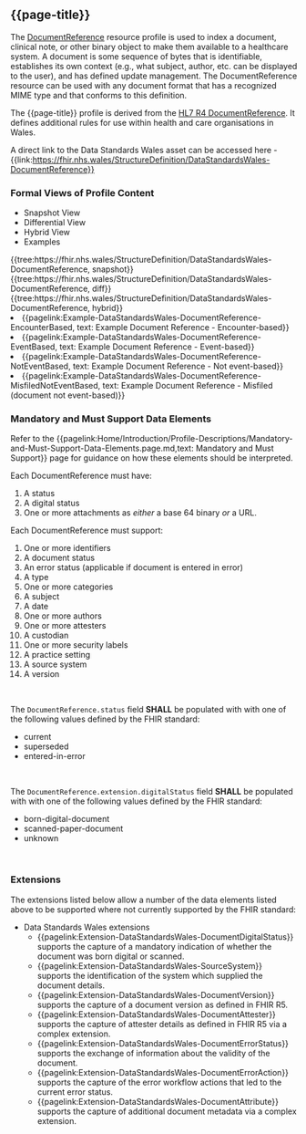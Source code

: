 <div class="warning"><span class="ExperiWarn"></span></div>

## {{page-title}}
The [DocumentReference](https://www.hl7.org/fhir/r4/documentreference.html) resource profile is used to index a document, clinical note, or other binary object to make them available to a healthcare system. A document is some sequence of bytes that is identifiable, establishes its own context (e.g., what subject, author, etc. can be displayed to the user), and has defined update management. The DocumentReference resource can be used with any document format that has a recognized MIME type and that conforms to this definition.

The {{page-title}} profile is derived from the [HL7 R4 DocumentReference](https://www.hl7.org/fhir/r4/documentreference.html). It defines additional rules for use within health and care organisations in Wales.

A direct link to the Data Standards Wales asset can be accessed here - {{link:https://fhir.nhs.wales/StructureDefinition/DataStandardsWales-DocumentReference}}

### Formal Views of Profile Content
<div class="tab-wrap">
  <ul class="tab-head">
    <li class="tablink tab-active" onclick="openCity(this,'tabsnap')" data-target="tabsnap">
      Snapshot View
    </li>
    <li class="tablink" onclick="openCity(this,'tabdiff')" data-target="tabdiff">
      Differential View
    </li>
    <li class="tablink" onclick="openCity(this,'tabhybrid')" data-target="tabhybrid">
      Hybrid View
    </li>
    <li class="tablink" onclick="openCity(this,'tabeg')" data-target="tabeg">
      Examples
    </li>    
  </ul>
  <div class="tab-main">
    <div id="tabsnap" class="tabcontent active">      
      {{tree:https://fhir.nhs.wales/StructureDefinition/DataStandardsWales-DocumentReference, snapshot}}
    </div>
    <div id="tabdiff" class="tabcontent">
      {{tree:https://fhir.nhs.wales/StructureDefinition/DataStandardsWales-DocumentReference, diff}}
  </div>
    <div id="tabhybrid" class="tabcontent">
      {{tree:https://fhir.nhs.wales/StructureDefinition/DataStandardsWales-DocumentReference, hybrid}}
  </div>
  <div id="tabeg" class="tabcontent">
    <list>
      <li>{{pagelink:Example-DataStandardsWales-DocumentReference-EncounterBased, text: Example Document Reference - Encounter-based}}</li>
      <li>{{pagelink:Example-DataStandardsWales-DocumentReference-EventBased, text: Example Document Reference - Event-based}}</li>     
      <li>{{pagelink:Example-DataStandardsWales-DocumentReference-NotEventBased, text: Example Document Reference - Not event-based}}</li> 
      <li>{{pagelink:Example-DataStandardsWales-DocumentReference-MisfiledNotEventBased, text: Example Document Reference - Misfiled (document not event-based)}}</li>              
    </list>
  </div>  
</div>

### Mandatory and Must Support Data Elements
Refer to the {{pagelink:Home/Introduction/Profile-Descriptions/Mandatory-and-Must-Support-Data-Elements.page.md,text: Mandatory and Must Support}} page for guidance on how these elements should be interpreted.
 
Each DocumentReference must have:
1. A status
1. A digital status
1. One or more attachments as *either* a base 64 binary *or* a URL. 

Each DocumentReference must support:
1. One or more identifiers
1. A document status
1. An error status (applicable if document is entered in error)
1. A type
1. One or more categories
1. A subject
1. A date
1. One or more authors
1. One or more attesters
1. A custodian
1. One or more security labels
1. A practice setting
1. A source system
1. A version
<br>

The `DocumentReference.status` field **SHALL** be populated with with one of the following values defined by the FHIR standard:
- current
- superseded
- entered-in-error
<br>

The `DocumentReference.extension.digitalStatus` field **SHALL** be populated with with one of the following values defined by the FHIR standard:
- born-digital-document
- scanned-paper-document
- unknown
<br>

### Extensions
The extensions listed below allow a number of the data elements listed above to be supported where not currently supported by the FHIR standard:
  * Data Standards Wales extensions
    * {{pagelink:Extension-DataStandardsWales-DocumentDigitalStatus}} supports the capture of a mandatory indication of whether the document was born digital or scanned.
    * {{pagelink:Extension-DataStandardsWales-SourceSystem}} supports the identification of the system which supplied the document details.
    * {{pagelink:Extension-DataStandardsWales-DocumentVersion}} supports the capture of a document version as defined in FHIR R5.
    * {{pagelink:Extension-DataStandardsWales-DocumentAttester}} supports the capture of attester details as defined in FHIR R5 via a complex extension.
    * {{pagelink:Extension-DataStandardsWales-DocumentErrorStatus}} supports the exchange of information about the validity of the document.
    * {{pagelink:Extension-DataStandardsWales-DocumentErrorAction}} supports the capture of the error workflow actions that led to the current error status.
    * {{pagelink:Extension-DataStandardsWales-DocumentAttribute}} supports the capture of additional document metadata via a complex extension.



   

